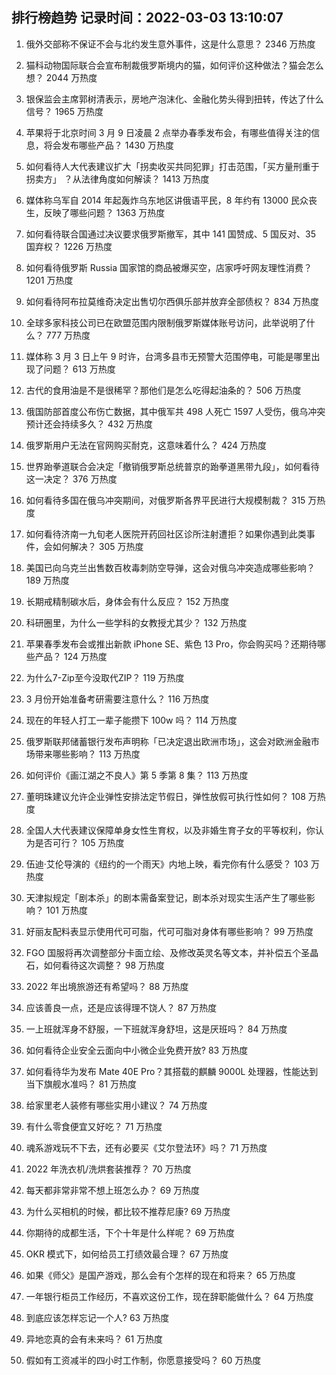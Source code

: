 
## 排行榜趋势 记录时间：2022-03-03 13:10:07
  
  1. 俄外交部称不保证不会与北约发生意外事件，这是什么意思？ 2346 万热度
    
  2. 猫科动物国际联合会宣布制裁俄罗斯境内的猫，如何评价这种做法？猫会怎么想？ 2044 万热度
    
  3. 银保监会主席郭树清表示，房地产泡沫化、金融化势头得到扭转，传达了什么信号？ 1965 万热度
    
  4. 苹果将于北京时间 3 月 9 日凌晨 2 点举办春季发布会，有哪些值得关注的信息，将会发布哪些产品？ 1430 万热度
    
  5. 如何看待人大代表建议扩大「拐卖收买共同犯罪」打击范围，「买方量刑重于拐卖方」 ？从法律角度如何解读？ 1413 万热度
    
  6. 媒体称乌军自 2014 年起轰炸乌东地区讲俄语平民，8 年约有 13000 民众丧生，反映了哪些问题？ 1363 万热度
    
  7. 如何看待联合国通过决议要求俄罗斯撤军，其中 141 国赞成、5 国反对、35 国弃权？ 1226 万热度
    
  8. 如何看待俄罗斯 Russia 国家馆的商品被爆买空，店家呼吁网友理性消费？ 1201 万热度
    
  9. 如何看待阿布拉莫维奇决定出售切尔西俱乐部并放弃全部债权？ 834 万热度
    
  10. 全球多家科技公司已在欧盟范围内限制俄罗斯媒体账号访问，此举说明了什么？ 777 万热度
    
  11. 媒体称 3 月 3 日上午 9 时许，台湾多县市无预警大范围停电，可能是哪里出现了问题？ 613 万热度
    
  12. 古代的食用油是不是很稀罕？那他们是怎么吃得起油条的？ 506 万热度
    
  13. 俄国防部首度公布伤亡数据，其中俄军共 498 人死亡 1597 人受伤，俄乌冲突预计还会持续多久？ 432 万热度
    
  14. 俄罗斯用户无法在官网购买耐克，这意味着什么？ 424 万热度
    
  15. 世界跆拳道联合会决定「撤销俄罗斯总统普京的跆拳道黑带九段」，如何看待这一决定？ 376 万热度
    
  16. 如何看待多国在俄乌冲突期间，对俄罗斯各界平民进行大规模制裁？ 315 万热度
    
  17. 如何看待济南一九旬老人医院开药回社区诊所注射遭拒？如果你遇到此类事件，会如何解决？ 305 万热度
    
  18. 美国已向乌克兰出售数百枚毒刺防空导弹，这会对俄乌冲突造成哪些影响？ 189 万热度
    
  19. 长期戒精制碳水后，身体会有什么反应？ 152 万热度
    
  20. 科研圈里，为什么一些学科的女教授尤其少？ 132 万热度
    
  21. 苹果春季发布会或推出新款 iPhone SE、紫色 13 Pro，你会购买吗？还期待哪些产品？ 124 万热度
    
  22. 为什么7-Zip至今没取代ZIP？ 119 万热度
    
  23. 3 月份开始准备考研需要注意什么？ 116 万热度
    
  24. 现在的年轻人打工一辈子能攒下 100w 吗？ 114 万热度
    
  25. 俄罗斯联邦储蓄银行发布声明称「已决定退出欧洲市场」，这会对欧洲金融市场带来哪些影响？ 113 万热度
    
  26. 如何评价《画江湖之不良人》第 5 季第 8 集？ 113 万热度
    
  27. 董明珠建议允许企业弹性安排法定节假日，弹性放假可执行性如何？ 108 万热度
    
  28. 全国人大代表建议保障单身女性生育权，以及非婚生育子女的平等权利，你认为是否可行？ 105 万热度
    
  29. 伍迪·艾伦导演的《纽约的一个雨天》内地上映，看完你有什么感受？ 103 万热度
    
  30. 天津拟规定「剧本杀」的剧本需备案登记，剧本杀对现实生活产生了哪些影响？ 101 万热度
    
  31. 好丽友配料表显示使用代可可脂，代可可脂对身体有哪些影响？ 99 万热度
    
  32. FGO 国服将再次调整部分卡面立绘、及修改英灵名等文本，并补偿五个圣晶石，如何看待这次调整？ 98 万热度
    
  33. 2022 年出境旅游还有希望吗？ 88 万热度
    
  34. 应该善良一点，还是应该得理不饶人？ 87 万热度
    
  35. 一上班就浑身不舒服，一下班就浑身舒坦，这是厌班吗？ 84 万热度
    
  36. 如何看待企业安全云面向中小微企业免费开放? 83 万热度
    
  37. 如何看待华为发布 Mate 40E Pro？其搭载的麒麟 9000L 处理器，性能达到当下旗舰水准吗？ 81 万热度
    
  38. 给家里老人装修有哪些实用小建议？ 74 万热度
    
  39. 有什么零食便宜又好吃？ 71 万热度
    
  40. 魂系游戏玩不下去，还有必要买《艾尔登法环》吗？ 71 万热度
    
  41. 2022 年洗衣机/洗烘套装推荐？ 70 万热度
    
  42. 每天都非常非常不想上班怎么办？ 69 万热度
    
  43. 为什么买相机的时候，都比较不推荐尼康? 69 万热度
    
  44. 你期待的成都生活，下个十年是什么样呢？ 69 万热度
    
  45. OKR 模式下，如何给员工打绩效最合理？ 67 万热度
    
  46. 如果《师父》是国产游戏，那么会有个怎样的现在和将来？ 65 万热度
    
  47. 一年银行柜员工作经历，不喜欢这份工作，现在辞职能做什么？ 64 万热度
    
  48. 到底应该怎样忘记一个人? 63 万热度
    
  49. 异地恋真的会有未来吗？ 61 万热度
    
  50. 假如有工资减半的四小时工作制，你愿意接受吗？ 60 万热度
    